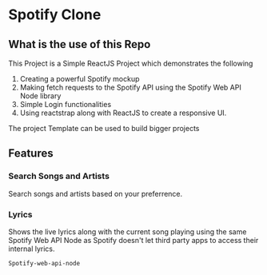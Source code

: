 # Spotify Clone

## What is the use of this Repo

This Project is a Simple ReactJS Project which demonstrates the following
1. Creating a powerful Spotify mockup
2. Making fetch requests to the Spotify API using the Spotify Web API Node library
3. Simple Login functionalities
4. Using reactstrap along with ReactJS to create a responsive UI.

The project Template can be used to build bigger projects

<!-- ## Live Application URL

### https://aditya-sridhar.github.io/simple-reactjs-app
This URL has the application deployed in -->

## Features

### Search Songs and Artists
Search songs and artists based on your preferrence.

### Lyrics 
Shows the live lyrics along with the current song playing using the same Spotify Web API Node as Spotify doesn't let third party apps to access their internal lyrics.

```bash
Spotify-web-api-node
```
<!-- ## Live Application URL

The Application is deployed in https://aditya-sridhar.github.io/simple-reactjs-app

Click on the link to see the application -->

<!-- ## Cloning and Running the Application in local

Clone the project into local

Install all the npm packages. Go into the project folder and type the following command to install all npm packages

```bash
npm install
```

In order to run the application Type the following command

```bash
npm start
```

The Application Runs on **localhost:3000**

## Application design

#### Components

1. **Customers** Component : This Component displays a list of customers. This Component gets the data from a json file in assets folder

2. **CustomerDetails** Component : This Component Displays the details of the selected customer. This Component gets its data from a json file in assets folder as well. This Component is the Child Component of *Customers* Component

#### HTTP client

**axios** library is used to make HTTP Calls

#### URL

The application has just one url /customerlist which ties to *Customers* Component

## Resources

**create-react-app** : The following link has all the commands that can be used with create-react-app
https://github.com/facebook/create-react-app

**ReactJS** : Refer to https://reactjs.org/ to understand the concepts of ReactJS

**React Bootstrap** : Refer to https://react-bootstrap.github.io/getting-started/introduction/ to understand how to use React Bootstrap -->
